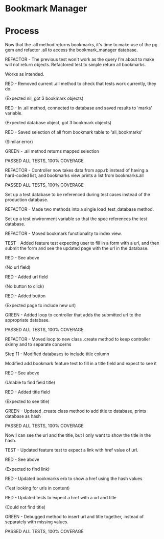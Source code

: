 # Bookmark Manager


# Process


Now that the .all method returns bookmarks, it's time to make use of the pg gem and refactor .all to access the bookmark_manager database.

REFACTOR - The previous test won't work as the query I'm about to make will not return objects. Refactored test to simple return all bookmarks.

Works as intended.

RED - Removed current .all method to check that tests work currently, they do.

(Expected nil, got 3 bookmark objects)

RED - In .all method, connected to database and saved results to 'marks' variable.

(Expected database object, got 3 bookmark objects)

RED - Saved selection of all from bookmark table to 'all_bookmarks'

(Similar error)

GREEN - .all method returns mapped selection

PASSED ALL TESTS, 100% COVERAGE


REFACTOR - Controller now takes data from app.rb instead of having a hard-coded list, and bookmarks view prints a list from bookmarks.all

PASSED ALL TESTS, 100% COVERAGE


Set up a test database to be referenced during test cases instead of the production database.

REFACTOR - Made two methods into a single load_test_database method.

Set up a test environment variable so that the spec references the test database.

REFACTOR - Moved bookmark functionality to index view.

TEST - Added feature test expecting user to fill in a form with a url, and then submit the form and see the updated page with the url in the database.

RED - See above

(No url field)

RED - Added url field

(No button to click)

RED - Added button

(Expected page to include new url)

GREEN - Added loop to controller that adds the submitted url to the appropriate database.

PASSED ALL TESTS, 100% COVERAGE

REFACTOR - Moved loop to new class .create method to keep controller skinny and to separate concerns


Step 11 - Modified databases to include title column

Modified add bookmark feature test to fill in a title field and expect to see it

RED - See above

(Unable to find field title)

RED - Added title field

(Expected to see title)

GREEN - Updated .create class method to add title to database, prints database as hash

PASSED ALL TESTS, 100% COVERAGE


Now I can see the url and the title, but I only want to show the title in the hash.

TEST - Updated feature test to expect a link with href value of url.

RED - See above

(Expected to find link)

RED - Updated bookmarks erb to show a href using the hash values

(Test looking for urls in content)

RED - Updated tests to expect a href with a url and title

(Could not find title)

GREEN - Debugged method to insert url and title together, instead of separately with missing values.

PASSED ALL TESTS, 100% COVERAGE
